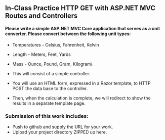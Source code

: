 ## In-Class Practice HTTP GET with ASP.NET MVC Routes and Controllers

#### Please write a simple ASP.NET MVC Core application that serves as a unit converter.  Please convert between the following unit types:

* Temperatures - Celsius, Fahrenheit, Kelvin
* Length - Meters, Feet, Yards
* Mass - Ounce, Pound, Gram, Kilogram\

* This will consist of a simple controller.
* You will use an HTML form, expressed in a Razor template, to HTTP POST the data base to the controller.
* Then, when the calculation is complete, we will redirect to show the results in a separate template page.

### Submission of this work includes:

* Push to github and supply the URL for your work.
* Upload your project directory ZIPPED up here.
